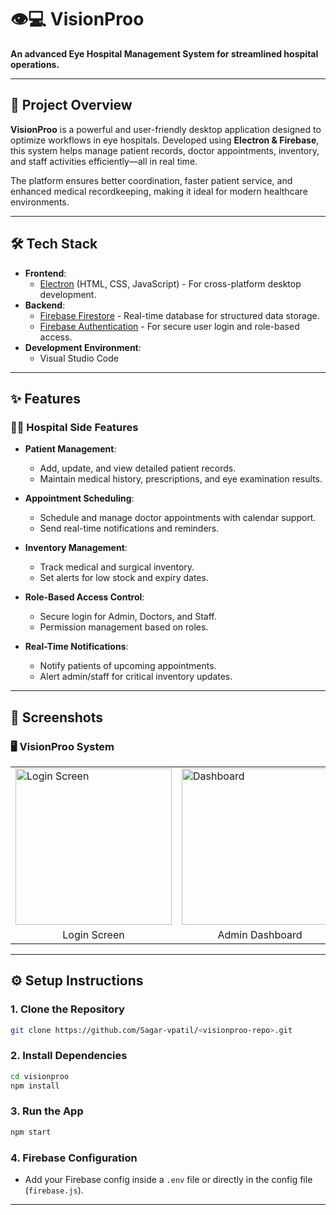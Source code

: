 # 👁️💻 **VisionProo**  
**An advanced Eye Hospital Management System for streamlined hospital operations.**

---

## 📌 **Project Overview**  

**VisionProo** is a powerful and user-friendly desktop application designed to optimize workflows in eye hospitals. Developed using **Electron & Firebase**, this system helps manage patient records, doctor appointments, inventory, and staff activities efficiently—all in real time.  

The platform ensures better coordination, faster patient service, and enhanced medical recordkeeping, making it ideal for modern healthcare environments.

---

## 🛠️ **Tech Stack**

- **Frontend**:  
  - [Electron](https://www.electronjs.org/) (HTML, CSS, JavaScript) - For cross-platform desktop development.  
- **Backend**:  
  - [Firebase Firestore](https://firebase.google.com/products/firestore) - Real-time database for structured data storage.  
  - [Firebase Authentication](https://firebase.google.com/docs/auth) - For secure user login and role-based access.  
- **Development Environment**:  
  - Visual Studio Code  

---

## ✨ **Features**

### 🧑‍⚕️ **Hospital Side Features**
- **Patient Management**:  
  - Add, update, and view detailed patient records.  
  - Maintain medical history, prescriptions, and eye examination results.

- **Appointment Scheduling**:  
  - Schedule and manage doctor appointments with calendar support.  
  - Send real-time notifications and reminders.

- **Inventory Management**:  
  - Track medical and surgical inventory.  
  - Set alerts for low stock and expiry dates.

- **Role-Based Access Control**:  
  - Secure login for Admin, Doctors, and Staff.  
  - Permission management based on roles.

- **Real-Time Notifications**:  
  - Notify patients of upcoming appointments.  
  - Alert admin/staff for critical inventory updates.

---

## 💬 **Screenshots**

### 🖥️ VisionProo System
<table>
  <tr>
    <td><img src="./assets/screenshots/VisionLogin.png" alt="Login Screen" width="250"></td>
    <td><img src="./assets/screenshots/VisionDashboard.png" alt="Dashboard" width="250"></td>
    <td><img src="./assets/screenshots/VisionAppointments.png" alt="Appointment Screen" width="250"></td>
  </tr>
  <tr>
    <td align="center">Login Screen</td>
    <td align="center">Admin Dashboard</td>
    <td align="center">Appointment Management</td>
  </tr>
</table>

---

## ⚙️ **Setup Instructions**

### 1. **Clone the Repository**
```bash
git clone https://github.com/Sagar-vpatil/<visionproo-repo>.git
```

### 2. **Install Dependencies**
```bash
cd visionproo
npm install
```

### 3. **Run the App**
```bash
npm start
```

### 4. **Firebase Configuration**
- Add your Firebase config inside a `.env` file or directly in the config file (`firebase.js`).

---
